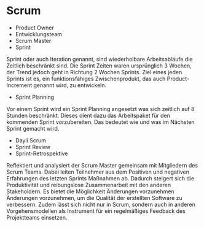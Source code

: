 # Scrum
* Product Owner
* Entwicklungsteam
* Scrum Master
* Sprint
 
Sprint oder auch Iteration genannt, sind wiederholbare Arbeitsabläufe die Zeitlich beschränkt sind. Die Sprint Zeiten waren ursprünglich 3 Wochen, der Trend jedoch geht in Richtung 2 Wochen Sprints. Ziel eines jeden Sprints ist es, ein funktionsfähiges Zwischenprodukt, das auch Product-Increment genannt wird, zu entwickeln.
* Sprint Planning

Vor einem Sprint wird ein Sprint Planning angesetzt was sich zeitlich auf 8 Stunden beschränkt. Dieses dient dazu das Arbeitspaket für den kommenden Sprint vorzubereiten. Das bedeutet wie und was im Nächsten Sprint gemacht wird.
* Dayli Scrum
* Sprint Review
* Sprint-Retrospektive

Reflektiert und analysiert der Scrum Master gemeinsam mit Mitgliedern des Scrum Teams. Dabei leiten Teilnehmer aus dem Positiven und negativen Erfahrungen des letzten Sprints Maßnahmen ab. Dadurch steigert sich die Produktivität und reibungslose Zusammenarbeit mit den anderen Stakeholdern. Es bietet die Möglichkeit Änderungen vorzunehmen Änderungen vorzunehmen, um die Qualität der erstellten Software zu verbessern. Zudem lässt sich nicht nur in Scrum, sondern auch in anderen Vorgehensmodellen als Instrument für ein regelmäßiges Feedback des Projektteams einsetzen.
